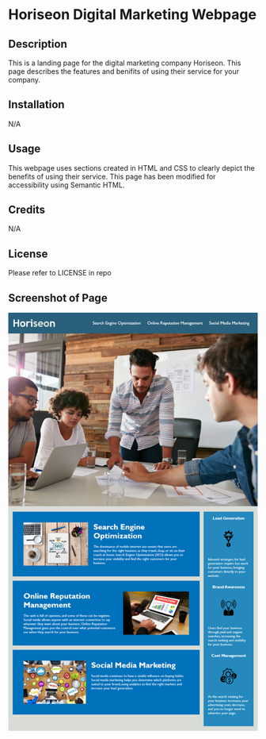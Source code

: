 # Horiseon Digital Marketing Webpage

## Description

This is a landing page for the digital marketing company Horiseon. This page describes the features and benifits of using their service for your company. 


## Installation

N/A

## Usage

This webpage uses sections created in HTML and CSS to clearly depict the benefits of using their service. This page has been modified for accessibility using Semantic HTML.

## Credits

N/A

## License

Please refer to LICENSE in repo

## Screenshot of Page
![The Horiseon webpage includes a navigation bar, a header image, and cards with text and images at the bottom of the page.](./Assets/01-html-css-git-homework-demo.png)
